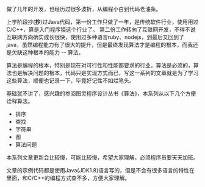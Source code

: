 做了几年的开发，也经历过很多波折，从编程小白到代码老油条。

上学阶段抄(**抄**)过Java代码，第一份工作只做了一年，是传统软件行业，使用用过C/C++，算是入门程序猿这个行业了。
第二份工作转向了互联网开发，不得不说互联网方向确实成长很快，使用过多种语言ruby、nodejs，到最后又回到了java，虽然编程能力有了很大的提升，但是最终发现算法才是编程的根本，而我还是欠缺这种根本的能力 -- 算法。

算法是编程的根本，特别是现在对可行性和性能都要求的行业，算法是必须的，算法也是解决问题的根本，代码只是实现方式而已，写这一系列的文章就是为了学习这些算法，顺便也记录一下，毕竟好记性不如烂笔头。

基础就不讲了，感兴趣的参阅图灵程序设计丛书《算法》，本系列从以下几个方便诠释算法。

* 排序
* 查找
* 字符串
* 图
* 算法问题

本系列文章更新会比较慢，可能比较慢，希望大家理解，必须程序员要天天加班。

文章的示例代码都是使用Java(JDK1.8)语言写的，但是不会有很多语言的特性在里面，和C/C++的编程方式查不多，方便大家理解。
